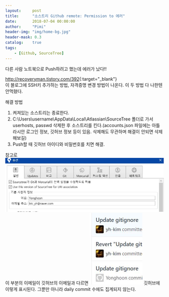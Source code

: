 ```yaml
---
layout:     post
title:      "소스트리 Github remote: Permission to 에러"
date:       2018-07-04 00:00:00
author:     "Pimi"
header-img: "img/home-bg.jpg"
header-mask: 0.3
catalog:    true
tags:
    - [Github, SourceTree]
---
```


다른 사람 노트북으로 Push하려고 했는데 에러가 났다!!

<http://recoveryman.tistory.com/392>{:target="_blank"}
<br>이 블로그에 SSH키 추가하는 방법, 자격증명 변경 방법이 나온다.
이 두 방법 다 나한텐 안먹혔다.


해결 방법
1. 켜져있는 소스트리는 종료한다.
2. C:\Users\username\AppData\Local\Atlassian\SourceTree 폴더로 가서 userhosts, passwd 삭제한 후 소스트리를 킨다.(accounts.json 파일에는 아틀라시안 로그인 정보, 깃허브 정보 등이 있음. 삭제해도 무관하며 해결이 안되면 삭제 해보길)
3. Push할 때 깃허브 아이디와 비밀번호를 치면 해결.

참고로
![](/img/in-post/github-permission-error/capture1.JPG)
이 부분의 이메일이 깃허브의 이메일과 다르면
![](/img/in-post/github-permission-error/capture2.JPG)
깃허브에 이렇게 표시된다. 그뿐만 아니라 daily commit 수에도 집계되지 않는다.